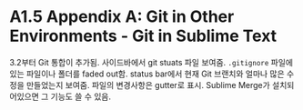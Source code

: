 # A1.5 Appendix A: Git in Other Environments - Git in Sublime Text

3.2부터 Git 통합이 추가됨. 사이드바에서 git stuats 파일 보여줌. `.gitignore` 파일에 있는 파일이나 폴더를 faded out함. status bar에서 현재 Git 브랜치와 얼마나 많은 수정을 만들었는지 보여줌. 파일의 변경사항은 gutter로 표시. Sublime Merge가 설치되어있으면 그 기능도 쓸 수 있음.
